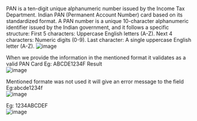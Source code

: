PAN is a ten-digit unique alphanumeric number issued by the Income Tax Department.
Indian PAN (Permanent Account Number) card based on its standardized format. 
A PAN number is a unique 10-character alphanumeric identifier issued by the Indian government, and it follows a specific structure:
First 5 characters: Uppercase English letters (A-Z).
Next 4 characters: Numeric digits (0-9). 
Last character: A single uppercase English letter (A-Z).
 ![image](https://github.com/user-attachments/assets/37a6490b-912e-499c-9c41-c0cdf79491a5)

When we provide the information in the mentioned format it validates as a valid PAN Card
Eg: ABCDE1234F
Result  
![image](https://github.com/user-attachments/assets/779757b9-2d46-439b-bc8c-a468a5c0264a)

Mentioned formate was not used it will give an error message to the field
Eg:abcde1234f  
![image](https://github.com/user-attachments/assets/1dd214b8-aaf5-405d-aefb-8e46b786be3c)

Eg: 1234ABCDEF  
![image](https://github.com/user-attachments/assets/08f538b7-d1ac-4d26-8579-8342ca757c8c)


